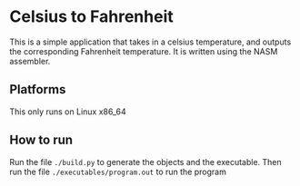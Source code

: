 # Celsius to Fahrenheit
This is a simple application that takes in a celsius temperature, and outputs the corresponding Fahrenheit temperature. It is written using the NASM assembler.
## Platforms
This only runs on Linux x86_64
## How to run
Run the file `./build.py` to generate the objects and the executable. Then run the file `./executables/program.out` to run the program
